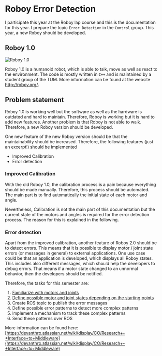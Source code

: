 # Roboy Error Detection

I participate this year at the Roboy lap course and this is the documentation
for this year. I prepare the topic `Error Detection` in the `Control` group.
This year, a new Roboy should be developed.


## Roboy 1.0

![Roboy 1.0][roboy]

Roboy 1.0 is a humanoid robot, which is able to talk, move as well as react to the environment.
The code is mostly written in `C++` and is maintained by a student group of the TUM. More information can
be found at the website http://roboy.org/.

## Problem statement

Roboy 1.0 is working well but the software as well as the hardware is outdated and hard to
maintain. Therefore, Roboy is working but it is hard to add new features. Another problem is that
Roboy is not able to walk. Therefore, a new Roboy version should be developed.

One new feature of the new Roboy version should be that the maintainability should be increased. Therefore,
the following features (just an excerpt!) should be implemented

 * Improved Calibration
 * Error detection

### Improved Calibration

With the old Roboy 1.0, the calibration process is a pain because everything should be made manually. Therefore,
this process should be automated. The main part is to find automatically the initial state of each motor and angle.

Nevertheless, Calibration is not the main part of this documentation but the current state of the motors and angles is
required for the error detection process. The reason for this is explained in the following.

### Error detection

Apart from the improved calibration, another feature of Roboy 2.0 should be to detect errors. This means that it is possible to
display motor / joint state errors (or messages in general) to external applications. One use case could be that an application
is developed, which displays all Roboy states. This includes also different messages, which should help the developers to debug errors.
That means if a motor state changed to an unnormal behavior, then the developers should be notified.

Therefore, the tasks for this semester are:

1. [Familiarize with motors and joints](./1-familiarize-with-motors-and-joints.md)
2. [Define possible motor and joint states depending on the starting points](./2-define-possible-motor-and-joint-states.md)
3. Create ROS topic to publish the error messages
4. Define possible error patterns to detect more complex patterns
5. Implement a mechanism to track these complex patterns
6. Send these patterns over ROS

More information can be found here: [https://devanthro.atlassian.net/wiki/display/CO/Research+-+Interface+to+Middleware](https://devanthro.atlassian.net/wiki/display/CO/Research+-+Interface+to+Middleware)

[roboy]: http://www.3dnatives.com/de/wp-content/uploads/sites/3/210217_Roboy2.jpg
